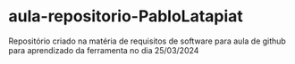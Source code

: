 # aula-repositorio-PabloLatapiat
Repositório criado na matéria de requisitos de software para aula de github para aprendizado da ferramenta no dia 25/03/2024
